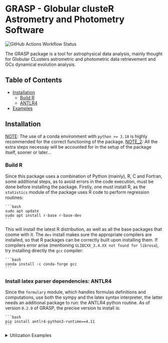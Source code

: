 # GRASP - Globular clusteR Astrometry and Photometry Software
 ![GitHub Actions Workflow Status](https://img.shields.io/github/actions/workflow/status/pietroferraiuolo/GRASP/python-test.yaml)

The GRASP package is a tool for astrophysical data analysis, mainly thought for Globular CLusters 
astrometric and photometric data retrievement and GCs dynamical evolution analysis.

## Table of Contents

- [Installation](#installation)
    - [Build R](#build-r)
    - [ANTLR4](#install-latex-parser-dependencies)
- [Examples](#retrieving-data)

## Installation
<ins>NOTE</ins>: The use of a conda environment with `python >= 3.10` is highly recommended for the
correct functioning of the package.
<ins>NOTE_2</ins>: All the extra steps necessay will be accounted for in the setup of the package 
itself, sooner or later...

### Build R
Since this package uses a combination of Python (mainly), R, C and Fortran, some additional steps, as
to avoid errors in the code execution, must be done before installing the package. Firstly, one must
install R, as the `statistics` module of the package uses R code to perform regression routines:

    ```bash
    sudo apt update
    sudo apt install r-base r-base-dev
    ```

This will install the latest R distribution, as well as all the base packages that coome with it. The
`dev` install makes sure the appropriate compilers are installed, so that R packages can be correctly
built upon installing them. If compilers error arise (mentioning `GLIBCXX_3.4.XX not found for librosa`), try installing directly the `gcc` compiler:

    ```bash
    conda install -c conda-forge gcc
    ```

### Install latex parser dependencies: ANTLR4
Since the `formulary` module, which handles formulas definitions and computations, use both the sympy
and the latex syntax interpreter, the latter needs an additional package to run: the ANTLR4 python 
routine. As of version `0.2.0` of GRASP, the precise version to install is:

    ```bash
    pip install antlr4-python3-runtime==4.11
    ```

<details>
<summary>Utilization Examples</summary>

### Retrieving data

### Data visualization

### Computing formulas

</details>